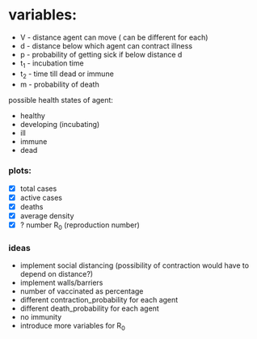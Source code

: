 # variables:

- V - distance agent can move ( can be different for each)
- d - distance below which agent can contract illness 
- p  - probability of getting sick if below distance d
- t<sub>1</sub> - incubation time
- t<sub>2</sub> - time till dead or immune
- m - probability of death


possible health states of agent:
- healthy
- developing (incubating)
- ill
- immune
- dead


### plots:
- [x] total cases
- [x] active cases
- [x] deaths
- [x] average density
- [x] ? number R<sub>0</sub> (reproduction number)

### ideas
- implement social distancing (possibility of contraction would have to depend on distance?)
- implement walls/barriers
- number of vaccinated as percentage
- different contraction_probability for each agent
- different death_probability for each agent
- no immunity
- introduce more variables for R<sub>0</sub>